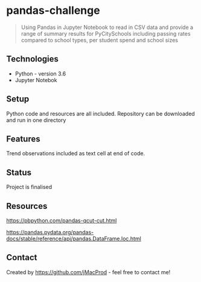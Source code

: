 # pandas-challenge

> Using Pandas in Jupyter Notebook to read in CSV data and provide a range of summary results for PyCitySchools including passing rates compared to school types, per student spend and school sizes 

## Technologies
* Python - version 3.6
* Jupyter Notebok


## Setup
Python code and resources are all included. Repository can be downloaded and run in one directory

## Features
Trend observations included as text cell at end of code.

## Status
Project is finalised

## Resources
https://pbpython.com/pandas-qcut-cut.html

https://pandas.pydata.org/pandas-docs/stable/reference/api/pandas.DataFrame.loc.html 


## Contact
Created by https://github.com/jMacProd - feel free to contact me!

